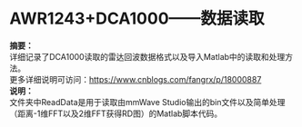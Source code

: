 # AWR1243+DCA1000——数据读取
**摘要：** <br>
详细记录了DCA1000读取的雷达回波数据格式以及导入Matlab中的读取和处理方法。 <br>
更多详细说明可访问：https://www.cnblogs.com/fangrx/p/18000887 <br>
**说明：** <br>
文件夹中ReadData是用于读取由mmWave Studio输出的bin文件以及简单处理（距离-1维FFT以及2维FFT获得RD图）的Matlab脚本代码。 <br>
